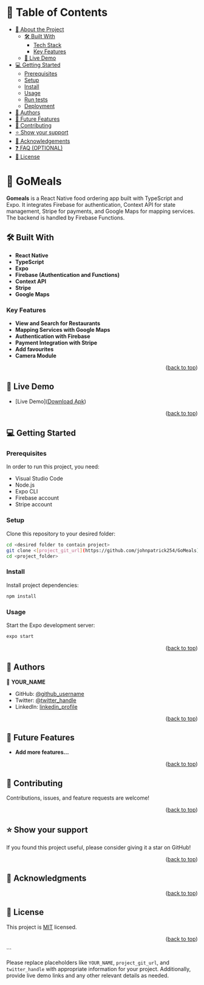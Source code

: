 # 📗 Table of Contents

- [📖 About the Project](#about-project)
  - [🛠 Built With](#built-with)
    - [Tech Stack](#tech-stack)
    - [Key Features](#key-features)
  - [🚀 Live Demo](#live-demo)
- [💻 Getting Started](#getting-started)
  - [Prerequisites](#prerequisites)
  - [Setup](#setup)
  - [Install](#install)
  - [Usage](#usage)
  - [Run tests](#run-tests)
  - [Deployment](#triangular_flag_on_post-deployment)
- [👥 Authors](#authors)
- [🔭 Future Features](#future-features)
- [🤝 Contributing](#contributing)
- [⭐️ Show your support](#support)
- [🙏 Acknowledgements](#acknowledgements)
- [❓ FAQ (OPTIONAL)](#faq)
- [📝 License](#license)

<!-- PROJECT DESCRIPTION -->

# 🍕 GoMeals <a name="about-project"></a>

**Gomeals** is a React Native food ordering app built with TypeScript and Expo. It integrates Firebase for authentication, Context API for state management, Stripe for payments, and Google Maps for mapping services. The backend is handled by Firebase Functions.

## 🛠 Built With <a name="built-with"></a>

- **React Native**
- **TypeScript**
- **Expo**
- **Firebase (Authentication and Functions)**
- **Context API**
- **Stripe**
- **Google Maps**

### Key Features <a name="key-features"></a>
- **View and Search for Restaurants**
- **Mapping Services with Google Maps**
- **Authentication with Firebase**
- **Payment Integration with Stripe**
- **Add favourites**
- **Camera Module**

<p align="right">(<a href="#readme-top">back to top</a>)</p>

<!-- LIVE DEMO -->

## 🚀 Live Demo <a name="[live-demo](https://expo.dev/artifacts/eas/x88AE1oikhXNs8uVfcGLzP.apk)"></a>
- [Live Demo]([Download Apk](https://expo.dev/artifacts/eas/x88AE1oikhXNs8uVfcGLzP.apk))
<p align="right">(<a href="#readme-top">back to top</a>)</p>

## 💻 Getting Started <a name="getting-started"></a>

### Prerequisites

In order to run this project, you need:

- Visual Studio Code
- Node.js
- Expo CLI
- Firebase account
- Stripe account

### Setup

Clone this repository to your desired folder:

```sh
cd <desired folder to contain project>
git clone <[project_git_url](https://github.com/johnpatrick254/GoMeals)>
cd <project_folder>
```

### Install

Install project dependencies:

```sh
npm install
```

### Usage

Start the Expo development server:

```sh
expo start
```

<!-- Add any additional instructions here, such as setting up Firebase credentials, etc. -->

<p align="right">(<a href="#readme-top">back to top</a>)</p>

<!-- AUTHORS -->

## 👥 Authors <a name="authors"></a>

👤 **YOUR_NAME**

- GitHub: [@github_username](https://github.com/github_username)
- Twitter: [@twitter_handle](https://twitter.com/twitter_handle)
- LinkedIn: [linkedin_profile](https://linkedin.com/in/linkedin_profile)

<!-- Add additional authors as needed -->

<p align="right">(<a href="#readme-top">back to top</a>)</p>

<!-- FUTURE FEATURES -->

## 🔭 Future Features <a name="future-features"></a>

- **Add more features...**

<p align="right">(<a href="#readme-top">back to top</a>)</p>

<!-- CONTRIBUTING -->

## 🤝 Contributing <a name="contributing"></a>

Contributions, issues, and feature requests are welcome!

<p align="right">(<a href="#readme-top">back to top</a>)</p>

<!-- SUPPORT -->

## ⭐️ Show your support <a name="support"></a>

If you found this project useful, please consider giving it a star on GitHub!

<p align="right">(<a href="#readme-top">back to top</a>)</p>

<!-- ACKNOWLEDGEMENTS -->

## 🙏 Acknowledgments <a name="acknowledgements"></a>

<!-- > Give credit to everyone who inspired your codebase. -->

<p align="right">(<a href="#readme-top">back to top</a>)</p>

<!-- FAQ (optional) -->

<!-- ## ❓ FAQ (OPTIONAL) <a name="faq"></a>

<!-- > Add at least 2 questions new developers would ask when they decide to use your project. -->

<!-- - **[Question_1]**

  - [Answer_1]

- **[Question_2]**

  - [Answer_2]

<p align="right">(<a href="#readme-top">back to top</a>)</p> -->

<!-- LICENSE -->

## 📝 License <a name="license"></a>

This project is [MIT](./MIT.md) licensed.

<p align="right">(<a href="#readme-top">back to top</a>)</p>
```

Please replace placeholders like `YOUR_NAME`, `project_git_url`, and `twitter_handle` with appropriate information for your project. Additionally, provide live demo links and any other relevant details as needed.
